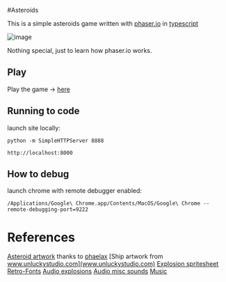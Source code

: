 #Asteroids

This is a simple asteroids game written with [phaser.io](https://phaser.io) in [typescript](http://www.typescriptlang.org/index.html)

![image](http://i.imgur.com/lTBjwj7.png)

Nothing special, just to learn how phaser.io works.

## Play
Play the game -> [here](https://telecoda.github.io/asteroids/)
## Running to code
launch site locally:

    python -m SimpleHTTPServer 8888

    http://localhost:8000

## How to debug
launch chrome with remote debugger enabled:

    /Applications/Google\ Chrome.app/Contents/MacOS/Google\ Chrome --remote-debugging-port=9222


# References

[Asteroid artwork](http://opengameart.org/sites/default/files/asteroids.zip) thanks to [phaelax](http://opengameart.org/users/phaelax)
[Ship artwork from www.unluckystudio.com](www.unluckystudio.com)
[Explosion spritesheet](http://gushh.net/blog/wp-content/uploads/2011/06/explosion_1_38_128_corrected.png)
[Retro-Fonts](https://phaser.io/examples)
[Audio explosions](http://opengameart.org/content/9-explosion-sounds) 
[Audio misc sounds](http://opengameart.org/content/100-plus-game-sound-effects-wavoggm4a)
[Music](http://opengameart.org/sites/default/files/TheLoomingBattle_0.OGG)
